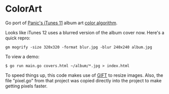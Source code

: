 # ColorArt

Go port of [Panic's iTunes 11](https://www.panic.com/blog/itunes-11-and-colors/) album art [color algorithm](https://github.com/panicinc/ColorArt).

Looks like iTunes 12 uses a blurred version of the album cover now.  Here's a quick repro:

    gm mogrify -size 320x320 -format blur.jpg -blur 240x240 album.jpg

To view a demo:

    $ go run main.go covers.html ~/album/*.jpg > index.html

To speed things up, this code makes use of [GIFT](https://github.com/disintegration/gift) to resize images.  Also, the file "pixel.go"
from that project was copied directly into the project to make getting
pixels faster.
